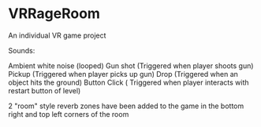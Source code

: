 # VRRageRoom
An individual VR game project 


Sounds:

Ambient white noise (looped)
Gun shot (Triggered when player shoots gun)
Pickup (Triggered when player picks up gun)
Drop (Triggered when an object hits the ground)
Button Click ( Triggered when player interacts with restart button of level) 


2 "room" style reverb zones have been added to the game in the bottom right and top left corners of the room
